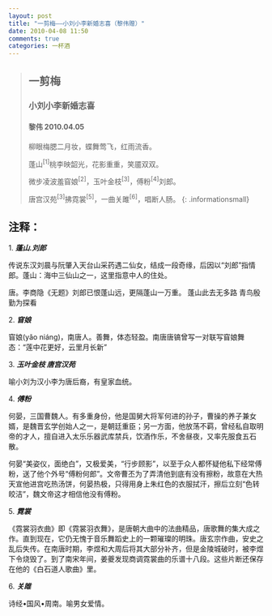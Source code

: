```yaml
---
layout: post
title: "一剪梅——小刘小李新婚志喜（黎伟赠）"
date: 2010-04-08 11:50
comments: true
categories: 一杯酒 
---
```


> ## 一剪梅
> 
> ### 小刘小李新婚志喜
> 
> #### 黎伟    2010.04.05
> 
> 柳眼梅腮二月妆，蝶舞莺飞，红雨流香。
> 
> 蓬山<sup>[1]</sup>桃李映韶光，花影重重，笑靥双双。
> 
> 微步凌波羞窅娘<sup>[2]</sup>，玉叶金枝<sup>[3]</sup>，傅粉<sup>[4]</sup>刘郎。
> 
> 唐宫汉苑<sup>[3]</sup>拂霓裳<sup>[5]</sup>，一曲关雎<sup>[6]</sup>，唱断人肠。
{: .informationsmall}

<!-- more -->

## 注释：

<p style="text-indent:0em">1. <em style="font-weight:bold">蓬山.刘郎</em></p>

传说东汉刘晨与阮肇入天台山采药遇二仙女，结成一段奇缘，后因以“刘郎”指情郎。蓬山：海中三仙山之一，这里指意中人的住处。

唐。李商隐《无题》刘郎已恨蓬山远，更隔蓬山一万重。 蓬山此去无多路 青鸟殷勤为探看

<p style="text-indent:0em">2. <em style="font-weight:bold">窅娘</em></p>

窅娘(yǎo niáng)，南唐人。善舞，体态轻盈。南唐唐镐曾写一对联写窅娘舞态：“莲中花更好，云里月长新”

<p style="text-indent:0em">3. <em style="font-weight:bold">玉叶金枝 唐宫汉苑</em></p>

喻小刘为汉小李为唐后裔，有皇家血统。

<p style="text-indent:0em">4. <em style="font-weight:bold">傅粉</em></p>

何晏，三国曹魏人。有多重身份，他是国舅大将军何进的孙子，曹操的养子兼女婿，是魏晋玄学创始人之一，是朝廷重臣；另一方面，他放荡不羁，曾经私自取明帝的才人，擅自进入太乐乐器武库禁兵，饮酒作乐，不舍昼夜，又率先服食五石散。

何晏“美姿仪，面绝白”，又极爱美，“行步顾影”，以至于众人都怀疑他私下经常傅粉，送了他个外号“傅粉何郎”。文帝曹丕为了弄清他到底有没有擦粉，故意在大热天宣他进宫吃热汤饼，何晏热极，只得用身上朱红色的衣服拭汗，擦后立刻“色转皎洁”，魏文帝这才相信他没有傅粉。

<p style="text-indent:0em">5. <em style="font-weight:bold">霓裳</em></p>

《霓裳羽衣曲》即《霓裳羽衣舞》，是唐朝大曲中的法曲精品，唐歌舞的集大成之作。直到现在，它仍无愧于音乐舞蹈史上的一颗璀璨的明珠。唐玄宗作曲，安史之乱后失传。在南唐时期，李煜和大周后将其大部分补齐，但是金陵城破时，被李煜下令烧毁了。到了南宋年间，姜夔发现商调霓裳曲的乐谱十八段。这些片断还保存在他的《白石道人歌曲》里。

<p style="text-indent:0em">6. <em style="font-weight:bold">关雎</em></p>

诗经•国风•周南。喻男女爱情。


